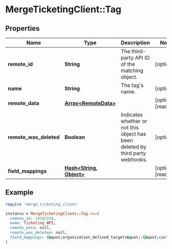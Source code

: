 # MergeTicketingClient::Tag

## Properties

| Name                   | Type                                         | Description                                                                    | Notes                |
| ---------------------- | -------------------------------------------- | ------------------------------------------------------------------------------ | -------------------- |
| **remote_id**          | **String**                                   | The third-party API ID of the matching object.                                 | [optional]           |
| **name**               | **String**                                   | The tag&#39;s name.                                                            | [optional]           |
| **remote_data**        | [**Array&lt;RemoteData&gt;**](RemoteData.md) |                                                                                | [optional][readonly] |
| **remote_was_deleted** | **Boolean**                                  | Indicates whether or not this object has been deleted by third party webhooks. | [optional]           |
| **field_mappings**     | [**Hash&lt;String, Object&gt;**](Object.md)  |                                                                                | [optional][readonly] |

## Example

```ruby
require 'merge_ticketing_client'

instance = MergeTicketingClient::Tag.new(
  remote_id: 19202938,
  name: Ticketing API,
  remote_data: null,
  remote_was_deleted: null,
  field_mappings: {&quot;organization_defined_targets&quot;:{&quot;custom_key&quot;:&quot;custom_value&quot;},&quot;linked_account_defined_targets&quot;:{&quot;custom_key&quot;:&quot;custom_value&quot;}}
)
```

